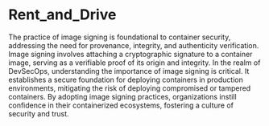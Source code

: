 # Rent_and_Drive
The practice of image signing is foundational to container security, addressing the need for provenance, integrity, and authenticity verification. Image signing involves attaching a cryptographic signature to a container image, serving as a verifiable proof of its origin and integrity. In the realm of DevSecOps, understanding the importance of image signing is critical. It establishes a secure foundation for deploying containers in production environments, mitigating the risk of deploying compromised or tampered containers. By adopting image signing practices, organizations instill confidence in their containerized ecosystems, fostering a culture of security and trust.
